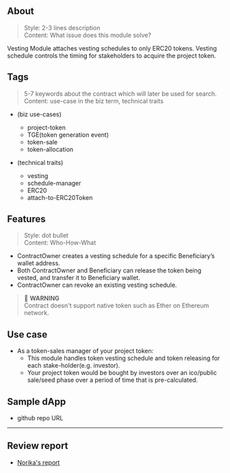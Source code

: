 ## About
> Style: 2-3 lines description  
> Content: What issue does this module solve?

Vesting Module attaches vesting schedules to only ERC20 tokens. Vesting schedule controls the timing for stakeholders to acquire the project token.


## Tags
> 5-7 keywords about the contract which will later be used for search.
> Content: use-case in the biz term, technical traits

- (biz use-cases)
    - project-token
    - TGE(token generation event)
    - token-sale
    - token-allocation

- (technical traits)
    - vesting
    - schedule-manager
    - ERC20
    - attach-to-ERC20Token

## Features

> Style: dot bullet  
> Content: Who-How-What

- ContractOwner creates a vesting schedule for a specific Beneficiary’s wallet address.
- Both ContractOwner and Beneficiary can release the token being vested, and transfer it to Beneficiary wallet.
- ContractOwner can revoke an existing vesting schedule.

> 🚧 **WARNING**  
> Contract doesn't support native token such as Ether on Ethereum network.


## Use case

- As a token-sales manager of your project token:
    - This module handles token vesting schedule and token releasing for each stake-holder(e.g. investor).
    - Your project token would be bought by investors over an ico/public sale/seed phase over a period of time that is pre-calculated.

## Sample dApp
- github repo URL

---
## Review report
- [Norika's report](https://github.com/suricata3838/bunzz-Vesting-module)